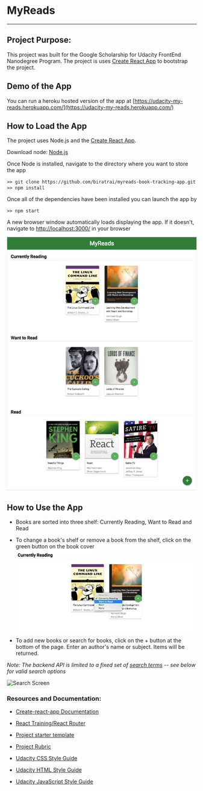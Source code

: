 # MyReads

---

## Project Purpose:

This project was built for the Google Scholarship for Udacity FrontEnd Nanodegree Program. The project is uses [Create React App](https://github.com/facebookincubator/create-react-app) to bootstrap the project.

## Demo of the App

You can run a heroku hosted version of the app at [https://udacity-my-reads.herokuapp.com/](https://udacity-my-reads.herokuapp.com/)

## How to Load the App
The project uses Node.js and the [Create React App](https://github.com/facebookincubator/create-react-app). 

Download node: [Node.js](https://nodejs.org/en/)

Once Node is installed, navigate to the directory where you want to store the app

```
>> git clone https://github.com/biratrai/myreads-book-tracking-app.git
>> npm install
```

Once all of the dependencies have been installed you can launch the app by

```
>> npm start
```

A new browser window automatically loads displaying the app. If it doesn't, navigate to [http://localhost:3000/](http://localhost:3000/) in your browser

![Demo Screen](src/images/app.png "Demo screen")

## How to Use the App

- Books are sorted into three shelf: Currently Reading, Want to Read and Read
- To change a book's shelf or remove a book from the shelf, click on the green button on the book cover
  ![Change menu](src/images/shelfchange.png "shelf change")

- To add new books or search for books, click on the + button at the bottom of the page.
  Enter an author's name or subject. Items will be returned.

_Note: The backend API is limited to a fixed set of [search terms](#search-terms) -- see below for valid search options_

![Search Screen](src/screenshots/search-books.png "search")

### Resources and Documentation:

- [Create-react-app Documentation](https://github.com/facebookincubator/create-react-app)
- [React Training/React Router](https://github.com/ReactTraining/react-router)

- [Project starter template](https://github.com/udacity/reactnd-project-myreads-starter)
- [Project Rubric](https://review.udacity.com/#!/rubrics/918/view)
- [Udacity CSS Style Guide](http://udacity.github.io/frontend-nanodegree-styleguide/css.html)
- [Udacity HTML Style Guide](http://udacity.github.io/frontend-nanodegree-styleguide/index.html)
- [Udacity JavaScript Style Guide](http://udacity.github.io/frontend-nanodegree-styleguide/javascript.html)

